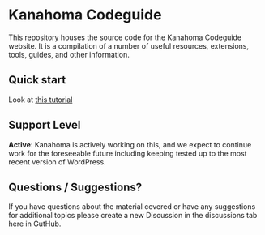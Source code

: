 # Kanahoma Codeguide

This repository houses the source code for the Kanahoma Codeguide website. It is a compilation of a number of useful resources, extensions, tools, guides, and other information.

## Quick start

Look at [this tutorial](/documentation/README.md)

## Support Level
**Active**: Kanahoma is actively working on this, and we expect to continue work for the foreseeable future including keeping tested up to the most recent version of WordPress.

## Questions / Suggestions?
If you have questions about the material covered or have any suggestions for additional topics please create a new Discussion in the discussions tab here in GutHub.